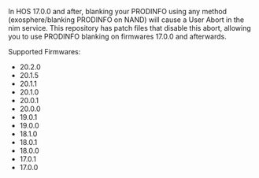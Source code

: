 In HOS 17.0.0 and after, blanking your PRODINFO using any method (exosphere/blanking PRODINFO on NAND) will cause a User Abort in the nim service. This repository has patch files that disable this abort, allowing you to use PRODINFO blanking on firmwares 17.0.0 and afterwards.

Supported Firmwares:
- 20.2.0
- 20.1.5
- 20.1.1
- 20.1.0
- 20.0.1
- 20.0.0
- 19.0.1
- 19.0.0
- 18.1.0
- 18.0.1
- 18.0.0
- 17.0.1
- 17.0.0

